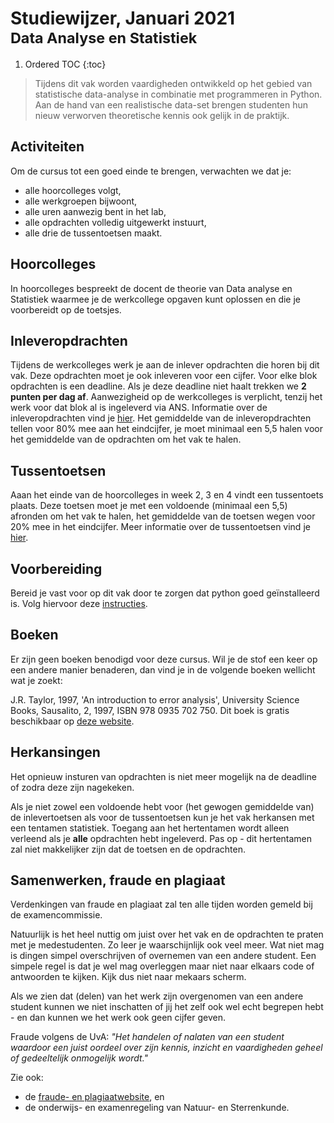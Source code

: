 # Studiewijzer, Januari 2021<br><small>Data Analyse en Statistiek</small>

1. Ordered TOC
{:toc}

> Tijdens dit vak worden vaardigheden ontwikkeld op het gebied van statistische data-analyse in combinatie met programmeren in Python. Aan de hand van een realistische data-set brengen studenten hun nieuw verworven theoretische kennis ook gelijk in de praktijk.


## Activiteiten

Om de cursus tot een goed einde te brengen, verwachten we dat je:

- alle hoorcolleges volgt,
- alle werkgroepen bijwoont,
- alle uren aanwezig bent in het lab,
- alle opdrachten volledig uitgewerkt instuurt,
- alle drie de tussentoetsen maakt.


## Hoorcolleges

In hoorcolleges bespreekt de docent de theorie van Data analyse en Statistiek waarmee je de werkcollege opgaven kunt oplossen en die je voorbereidt op de toetsjes. 

## Inleveropdrachten
Tijdens de werkcolleges werk je aan de inlever opdrachten die horen bij dit vak. Deze opdrachten moet je ook inleveren voor een cijfer. Voor elke blok opdrachten is een deadline. Als je deze deadline niet haalt trekken we **2 punten per dag af**. Aanwezigheid op de werkcolleges is verplicht, tenzij het werk voor dat blok al is ingeleverd via ANS.
Informatie over de inleveropdrachten vind je [hier](/start/inleveropdrachten). Het gemiddelde van de inleveropdrachten tellen voor 80% mee aan het eindcijfer, je moet minimaal een 5,5 halen voor het gemiddelde van de opdrachten om het vak te halen.

## Tussentoetsen
Aaan het einde van de hoorcolleges in week 2, 3 en 4 vindt een tussentoets plaats. Deze toetsen moet je met een voldoende (minimaal een 5,5) afronden om het vak te halen, het gemiddelde van de toetsen wegen voor 20% mee in het eindcijfer. Meer informatie over de tussentoetsen vind je [hier](/start/tussentoetsen). 

## Voorbereiding
Bereid je vast voor op dit vak door te zorgen dat python goed geïnstalleerd is. Volg hiervoor deze [instructies](/start/installatie).

## Boeken
Er zijn geen boeken benodigd voor deze cursus. Wil je de stof een keer op een andere manier benaderen, dan vind je in de volgende boeken wellicht wat je zoekt:

J.R. Taylor, 1997, 'An introduction to error analysis', University Science Books, Sausalito, 2, 1997, ISBN 978 0935 702 750. Dit boek is gratis beschikbaar op [deze website](https://archive.org/details/TaylorJ.R.IntroductionToErrorAnalysis2ed/).


## Herkansingen
Het opnieuw insturen van opdrachten is niet meer mogelijk na de deadline of zodra deze zijn nagekeken.

Als je niet zowel een voldoende hebt voor (het gewogen gemiddelde van) de inlevertoetsen als voor de tussentoetsen kun je het vak herkansen met een tentamen statistiek. Toegang aan het hertentamen wordt alleen verleend als je **alle** opdrachten hebt ingeleverd.
Pas op - dit hertentamen zal niet makkelijker zijn dat de toetsen en de opdrachten. 


## Samenwerken, fraude en plagiaat

Verdenkingen van fraude en plagiaat zal ten alle tijden worden gemeld bij de examencommissie.

Natuurlijk is het heel nuttig om juist over het vak en de opdrachten te praten met je medestudenten.
Zo leer je waarschijnlijk ook veel meer.
Wat niet mag is dingen simpel overschrijven of overnemen van een andere student.
Een simpele regel is dat je wel mag overleggen maar niet naar elkaars code of antwoorden te kijken.
Kijk dus niet naar mekaars scherm.

Als we zien dat (delen) van het werk zijn overgenomen van een andere student kunnen we
niet inschatten of jij het zelf ook wel echt begrepen hebt - en dan kunnen we
het werk ook geen cijfer geven.

Fraude volgens de UvA: *"Het handelen of nalaten van een student waardoor een
juist oordeel over zijn kennis, inzicht en vaardigheden geheel of gedeeltelijk
onmogelijk wordt."*

Zie ook:

* de [fraude- en plagiaatwebsite](http://www.uva.nl/plagiaat), en
* de onderwijs- en examenregeling van Natuur- en Sterrenkunde.
